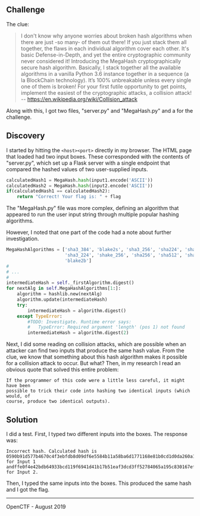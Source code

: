 ## Challenge

The clue:

> I don't know why anyone worries about broken hash algorithms when there are just
-so many- of them out there! If you just stack them all together, the flaws in
each individual algorithm cover each other. It's basic Defense-in-Depth, and yet
the entire cryptographic community never considered it! Introducing the MegaHash
cryptographically secure hash algorithm. Basically, I stack together all the
available algorithms in a vanilla Python 3.6 instance together in a sequence (a
la BlockChain technology). It’s 100% unbreakable unless every single one of them
is broken! For your first futile opportunity to get points, implement the easiest
of the cryptographic attacks, a collision attack! -- https://en.wikipedia.org/wiki/Collision_attack

Along with this, I got two files, "server.py" and "MegaHash.py" and a <host><port> for the challenge.

## Discovery

I started by hitting the `<host><port>` directly in my browser. The HTML page that
loaded had two input boxes. These corresponded with the contents of "server.py",
which set up a Flask server with a single endpoint that compared the hashed
values of two user-supplied inputs.

```python
calculatedHash1 = MegaHash.hash(input1.encode('ASCII'))
calculatedHash2 = MegaHash.hash(input2.encode('ASCII'))
if(calculatedHash1 == calculatedHash2):
    return "Correct! Your flag is: " + flag
```

The "MegaHash.py" file was more complex, defining an algorithm that appeared to
run the user input string through multiple popular hashing algorithms.

However, I noted that one part of the code had a note about further investigation.

```python
MegaHashAlgorithms = ['sha3_384', 'blake2s', 'sha3_256', 'sha224', 'sha384', 'md5',
                      'sha3_224', 'shake_256', 'sha256', 'sha512', 'sha1', 'sha3_512',
                      'blake2b']
#
# ...
#
intermediateHash = self._firstAlgorithm.digest()
for nextAlg in self.MegaHashAlgorithms[1:]:
    algorithm = hashlib.new(nextAlg)
    algorithm.update(intermediateHash)
    try:
        intermediateHash = algorithm.digest()
    except TypeError:
        #TODO: Investigate. Runtime error says:
        #   TypeError: Required argument 'length' (pos 1) not found
        intermediateHash = algorithm.digest(2)
```

Next, I did some reading on collision attacks, which are possible when an attacker
can find two inputs that produce the same hash value. From the clue, we know
that something about this hash algorithm makes it possible for a collision attack
to occur. But what? Then, in my research I read an obvious quote that solved this
entire problem:

```
If the programmer of this code were a little less careful, it might have been
possible to trick their code into hashing two identical inputs (which would, of
course, produce two identical outputs).
```

## Solution

I did a test. First, I typed two different inputs into the boxes. The response
was:

```
Incorrect hash. Calculated hash is 0590b91d577b4670c4f3ebfdb8d09df6e5584b11a58ba6d1771168e81b0cd1d0da260a1a51c6ce29640f75f7dc7773ff05d7f422bf1d474d949e9b0d95949b88
for Input 1 andffe0f4e42bdb64933bcd119f6941d41b17b51eaf3dcd3ff52784065a195c830167ef887adcbcbf41ef6363f768e4161d853accca610f8501b233e3c83b3441ab
for Input 2.
```

Then, I typed the same inputs into the boxes. This produced the same hash and I
got the flag.

___

OpenCTF - August 2019
